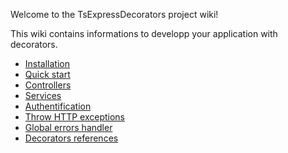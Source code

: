 
Welcome to the TsExpressDecorators project wiki!

This wiki contains informations to developp your application with decorators.

* [Installation](https://github.com/Romakita/ts-express-decorators/wiki/Installation)
* [Quick start](https://github.com/Romakita/ts-express-decorators/wiki/Quick-start)
* [Controllers](https://github.com/Romakita/ts-express-decorators/wiki/Controllers)
* [Services](https://github.com/Romakita/ts-express-decorators/wiki/Services)
* [Authentification](https://github.com/Romakita/ts-express-decorators/wiki/Authentification-strategy)
* [Throw HTTP exceptions](#throw-http-exceptions)
* [Global errors handler](#global-errors-handler)
* [Decorators references](https://github.com/Romakita/ts-express-decorators/wiki/Decorators-references)
